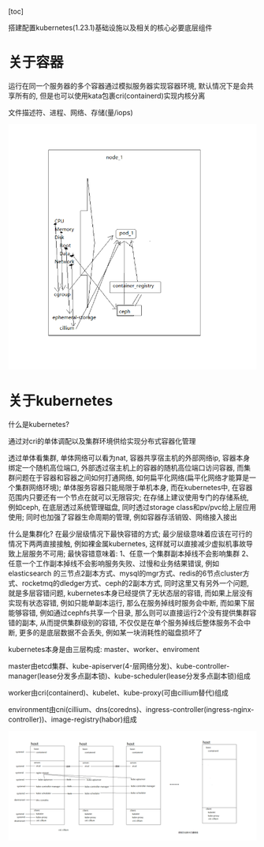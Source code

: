 [toc]

搭建配置kubernetes(1.23.1)基础设施以及相关的核心必要底层组件

# 关于容器

运行在同一个服务器的多个容器通过模拟服务器实现容器环境, 默认情况下是会共享所有的, 但是也可以使用kata包裹cri(containerd)实现内核分离

文件描述符、进程、网络、存储(量/iops)

![容器化服务器架构_v2](容器化服务器架构_v2.png)

# 关于kubernetes

什么是kubernetes?

通过对cri的单体调配以及集群环境供给实现分布式容器化管理

透过单体看集群, 单体网络可以看为nat, 容器共享宿主机的外部网络ip, 容器本身绑定一个随机高位端口, 外部透过宿主机上的容器的随机高位端口访问容器, 而集群问题在于容器和容器之间如何打通网络, 如何扁平化网络(扁平化网络才能算是一个集群网络环境); 单体服务容器只能局限于单机本身, 而在kubernetes中, 在容器范围内只要还有一个节点在就可以无限容灾; 在存储上建议使用专门的存储系统, 例如ceph, 在底层透过系统管理磁盘, 同时透过storage class和pv/pvc给上层应用使用; 同时也加强了容器生命周期的管理, 例如容器存活销毁、网络接入接出

什么是集群化? 在最少层级情况下最快容错的方式; 最少层级意味着应该在可行的情况下两两直接接触, 例如裸金属kubernetes, 这样就可以直接减少虚拟机事故导致上层服务不可用; 最快容错意味着: 1、任意一个集群副本掉线不会影响集群 2、任意一个工作副本掉线不会影响服务失败、过慢和业务结果错误, 例如elasticsearch 的三节点2副本方式、mysql的mgr方式、redis的6节点cluster方式、rocketmq的dledger方式、ceph的2副本方式, 同时这里又有另外一个问题, 就是多层容错问题, kubernetes本身已经提供了无状态层的容错, 而如果上层没有实现有状态容错, 例如只能单副本运行, 那么在服务掉线时服务会中断, 而如果下层能够容错, 例如通过cephfs共享一个目录, 那么则可以直接运行2个没有提供集群容错的副本, 从而提供集群级别的容错, 不仅仅是在单个服务掉线后整体服务不会中断, 更多的是底层数据不会丢失, 例如某一块消耗性的磁盘损坏了

kubernetes本身是由三层构成: master、worker、enviroment

master由etcd集群、kube-apiserver(4-层网络分发)、kube-controller-manager(lease分发多点副本锁)、kube-scheduler(lease分发多点副本锁)组成

worker由cri(containerd)、kubelet、kube-proxy(可由cillium替代)组成

environment由cni(cillium、dns(coredns)、ingress-controller(ingress-nginx-controller))、image-registry(habor)组成

![k8s组件架构](k8s组件架构.png)
